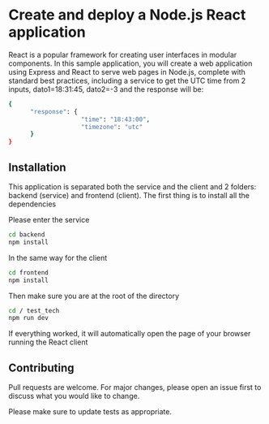 # Create and deploy a Node.js React application


React is a popular framework for creating user interfaces in modular components. In this sample application, you will create a web application using Express and React to serve web pages in Node.js, complete with standard best practices, including a service to get the UTC time from 2 inputs, dato1=18:31:45, dato2=-3 and the response will be:

```bash
{
      "response": {
                    "time": "18:43:00",
                    "timezone": "utc"
      }
}

```
## Installation
This application is separated both the service and the client and 2 folders: backend (service) and frontend (client).
The first thing is to install all the dependencies

Please enter the service

```bash
cd backend
npm install
```
In the same way for the client

```bash
cd frontend
npm install
```
Then make sure you are at the root of the directory

```bash
cd / test_tech
npm run dev

```
If everything worked, it will automatically open the page of your browser running the React client


## Contributing
Pull requests are welcome. For major changes, please open an issue first to discuss what you would like to change.

Please make sure to update tests as appropriate.
